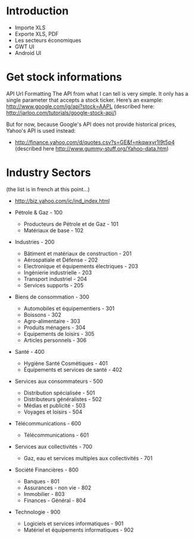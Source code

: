# Introduction #

  * Importe XLS
  * Exporte XLS, PDF
  * Les secteurs économiques
  * GWT UI
  * Android UI

# Get stock informations #
API Url Formatting
The API from what I can tell is very simple. It only has a single parameter that accepts a stock ticker.
Here’s an example:
http://www.google.com/ig/api?stock=AAPL (described here: http://jarloo.com/tutorials/google-stock-api/)

But for now, because Google's API does not provide historical prices, Yahoo's API is used instead:

- http://finance.yahoo.com/d/quotes.csv?s=GE&f=nkqwxyr1l9t5p4 (described here http://www.gummy-stuff.org/Yahoo-data.htm)



# Industry Sectors #
(the list is in french at this point...)
  * http://biz.yahoo.com/ic/ind_index.html


  * Pétrole & Gaz - 100
    * Producteurs de Pétrole et de Gaz - 101
    * Matériaux de base - 102
  * Industries - 200
    * Bâtiment et matériaux de construction - 201
    * Aérospatiale et Défense - 202
    * Electronique et équipements électriques - 203
    * Ingénierie industrielle - 203
    * Transport industriel - 204
    * Services supports - 205
  * Biens de consommation - 300
    * Automobiles et équipementiers - 301
    * Boissons - 302
    * Agro-alimentaire - 303
    * Produits ménagers - 304
    * Equipements de loisirs - 305
    * Articles personnels - 306
  * Santé - 400
    * Hygiène Santé Cosmétiques - 401
    * Équipements et services de santé - 402
  * Services aux consommateurs - 500
    * Distribution spécialisée - 501
    * Distributeurs généralistes - 502
    * Médias et publicité - 503
    * Voyages et loisirs - 504
  * Télécommunications - 600
    * Télécommunications - 601
  * Services aux collectivités - 700
    * Gaz, eau et services multiples aux collectivités - 701
  * Société Financières - 800
    * Banques - 801
    * Assurances - non vie - 802
    * Immobilier - 803
    * Finances - Général - 804
  * Technologie - 900
    * Logiciels et services informatiques - 901
    * Matériel et équipements informatiques - 902